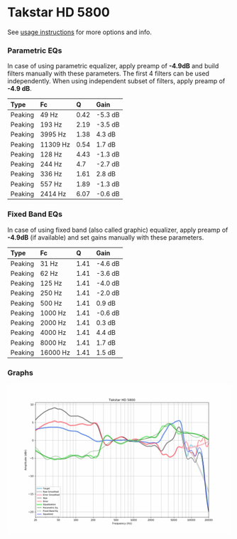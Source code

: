 # Takstar HD 5800
See [usage instructions](https://github.com/jaakkopasanen/AutoEq#usage) for more options and info.

### Parametric EQs
In case of using parametric equalizer, apply preamp of **-4.9dB** and build filters manually
with these parameters. The first 4 filters can be used independently.
When using independent subset of filters, apply preamp of **-4.9 dB**.

| Type    | Fc       |    Q | Gain    |
|:--------|:---------|:-----|:--------|
| Peaking | 49 Hz    | 0.42 | -5.3 dB |
| Peaking | 193 Hz   | 2.19 | -3.5 dB |
| Peaking | 3995 Hz  | 1.38 | 4.3 dB  |
| Peaking | 11309 Hz | 0.54 | 1.7 dB  |
| Peaking | 128 Hz   | 4.43 | -1.3 dB |
| Peaking | 244 Hz   | 4.7  | -2.7 dB |
| Peaking | 336 Hz   | 1.61 | 2.8 dB  |
| Peaking | 557 Hz   | 1.89 | -1.3 dB |
| Peaking | 2414 Hz  | 6.07 | -0.6 dB |

### Fixed Band EQs
In case of using fixed band (also called graphic) equalizer, apply preamp of **-4.9dB**
(if available) and set gains manually with these parameters.

| Type    | Fc       |    Q | Gain    |
|:--------|:---------|:-----|:--------|
| Peaking | 31 Hz    | 1.41 | -4.6 dB |
| Peaking | 62 Hz    | 1.41 | -3.6 dB |
| Peaking | 125 Hz   | 1.41 | -4.0 dB |
| Peaking | 250 Hz   | 1.41 | -2.0 dB |
| Peaking | 500 Hz   | 1.41 | 0.9 dB  |
| Peaking | 1000 Hz  | 1.41 | -0.6 dB |
| Peaking | 2000 Hz  | 1.41 | 0.3 dB  |
| Peaking | 4000 Hz  | 1.41 | 4.4 dB  |
| Peaking | 8000 Hz  | 1.41 | 1.7 dB  |
| Peaking | 16000 Hz | 1.41 | 1.5 dB  |

### Graphs
![](./Takstar%20HD%205800.png)